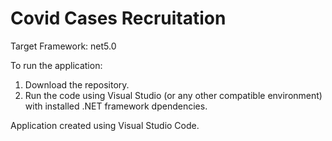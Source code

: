 # Covid Cases Recruitation

Target Framework: net5.0

To run the application:
1. Download the repository.
2. Run the code using Visual Studio (or any other compatible environment) with installed .NET framework dpendencies.

Application created using Visual Studio Code.
